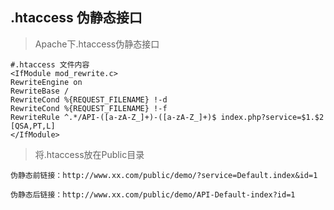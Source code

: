 ##  .htaccess 伪静态接口

> Apache下.htaccess伪静态接口


```
#.htaccess 文件内容
<IfModule mod_rewrite.c>
RewriteEngine on
RewriteBase / 
RewriteCond %{REQUEST_FILENAME} !-d
RewriteCond %{REQUEST_FILENAME} !-f
RewriteRule ^.*/API-([a-zA-Z_]+)-([a-zA-Z_]+)$ index.php?service=$1.$2 [QSA,PT,L]
</IfModule>
```
> 将.htaccess放在Public目录


```
伪静态前链接：http://www.xx.com/public/demo/?service=Default.index&id=1

伪静态后链接：http://www.xx.com/public/demo/API-Default-index?id=1

```
